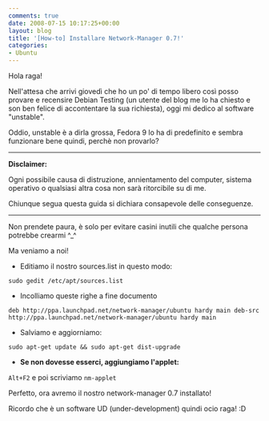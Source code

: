 ```yaml
---
comments: true
date: 2008-07-15 10:17:25+00:00
layout: blog
title: '[How-to] Installare Network-Manager 0.7!'
categories:
- Ubuntu
---
```


Hola raga!

Nell'attesa che arrivi giovedì che ho un po' di tempo libero così posso provare e recensire Debian Testing (un utente del blog me lo ha chiesto e son ben felice di accontentare la sua richiesta), oggi mi dedico al software "unstable".

Oddio, unstable è a dirla grossa, Fedora 9 lo ha di predefinito e sembra funzionare bene quindi, perchè non provarlo?

------------------------------------------------------------

**Disclaimer:**

Ogni possibile causa di distruzione, annientamento del computer, sistema operativo o qualsiasi altra cosa non sarà ritorcibile su di me.

Chiunque segua questa guida si dichiara consapevole delle conseguenze.

------------------------------------------------------------

Non prendete paura, è solo per evitare casini inutili che qualche persona potrebbe crearmi ^_^

Ma veniamo a noi!



	
  * Editiamo il nostro sources.list in questo modo:


`sudo gedit /etc/apt/sources.list`



	
  * Incolliamo queste righe a fine documento


`deb http://ppa.launchpad.net/network-manager/ubuntu hardy main
deb-src http://ppa.launchpad.net/network-manager/ubuntu hardy main`



	
  * Salviamo e aggiorniamo:


`sudo apt-get update && sudo apt-get dist-upgrade`



	
  * **Se non dovesse esserci, aggiungiamo l'applet:**


`Alt+F2` e poi scriviamo `nm-applet`

Perfetto, ora avremo il nostro network-manager 0.7 installato!

Ricordo che è un software UD (under-development) quindi ocio raga! :D
